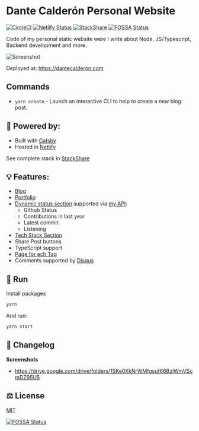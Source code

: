 # Dante Calderón Personal Website
[![CircleCI](https://circleci.com/gh/dantehemerson/dantecalderon.com.svg?style=svg)](https://circleci.com/gh/dantehemerson/dantecalderon.com)
[![Netlify Status](https://api.netlify.com/api/v1/badges/2b2a92f6-3281-47c5-b2bb-252235f364f5/deploy-status)](https://app.netlify.com/sites/dantecalderon/deploys)
[![StackShare](http://img.shields.io/badge/tech-stack-0690fa.svg?style=flat)](https://stackshare.io/dantehemerson/dantecalderon-dev)
[![FOSSA Status](https://app.fossa.io/api/projects/git%2Bgithub.com%2Fdantehemerson%2Fdantecalderon.dev.svg?type=shield)](https://app.fossa.io/projects/git%2Bgithub.com%2Fdantehemerson%2Fdantecalderon.dev?ref=badge_shield)

Code of my personal static website were I write about Node, JS/Typescript, Backend development and more.

![Screenshot](./content/images/Screenshot-20210101221653-2169x1171.png)

Deployed at: https://dantecalderon.com


## Commands

* `yarn create`.- Launch an interactive CLI to help to create a new blog post.

## 💪 Powered by:

* Built with [Gatsby](https://www.gatsbyjs.com/)
* Hosted in [Netlify](https://www.netlify.com/)

See complete stack in [StackShare](https://stackshare.io/dantehemerson/dantecalderon-dev)


## 💡 Features:
* [Blog](https://dantecalderon.dev/blog)
* [Portfolio](https://dantecalderon.dev/portfolio)
* [Dynamic status section](https://dantecalderon.dev/) supported via [my API](https://github.com/dantehemerson/api):
  - Github Status
  - Contributions in last year
  - Latest commit
  - Listening
* [Tech Stack Section](https://dantecalderon.dev/#my-stack)
* Share Post buttons
* TypeScript support
* [Page for ech Tag](https://dantecalderon.dev/blog/tags/backend)
* Comments supported by [Disqus](https://disqus.com/)

## 🚀 Run

Install packages
```bash
yarn
```

And run:
```bash
yarn start
```

## 💱 Changelog

**Screenshots**

- https://drive.google.com/drive/folders/1SKe0XkNrWMfgsuf66BzjWmVScmDZ95U5

## ⚖️ License

[MIT](./LICENSE)

[![FOSSA Status](https://app.fossa.io/api/projects/git%2Bgithub.com%2Fdantehemerson%2Fdantecalderon.dev.svg?type=large)](https://app.fossa.io/projects/git%2Bgithub.com%2Fdantehemerson%2Fdantecalderon.dev?ref=badge_large)
